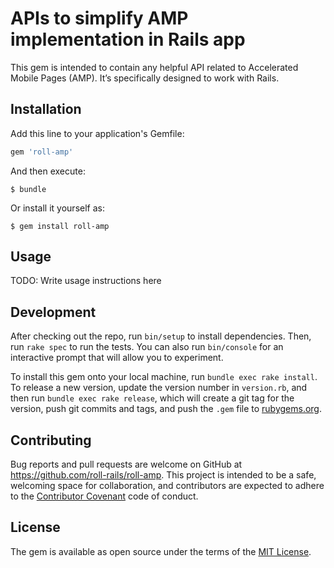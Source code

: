 # APIs to simplify AMP implementation in Rails app
This gem is intended to contain any helpful API related
to Accelerated Mobile Pages (AMP). It’s specifically designed
to work with Rails.

## Installation

Add this line to your application's Gemfile:

```ruby
gem 'roll-amp'
```

And then execute:

    $ bundle

Or install it yourself as:

    $ gem install roll-amp

## Usage

TODO: Write usage instructions here

## Development

After checking out the repo, run `bin/setup` to install dependencies.
Then, run `rake spec` to run the tests. You can also run `bin/console`
for an interactive prompt that will allow you to experiment.

To install this gem onto your local machine, run `bundle exec rake install`.
To release a new version, update the version number in `version.rb`,
and then run `bundle exec rake release`, which will create a git tag for
the version, push git commits and tags, and push the `.gem`
file to [rubygems.org](https://rubygems.org).

## Contributing

Bug reports and pull requests are welcome on GitHub
at https://github.com/roll-rails/roll-amp. This project is intended to be
a safe, welcoming space for collaboration, and contributors are expected
to adhere to the [Contributor Covenant](http://contributor-covenant.org)
code of conduct.


## License

The gem is available as open source under the terms of the
[MIT License](http://opensource.org/licenses/MIT).
